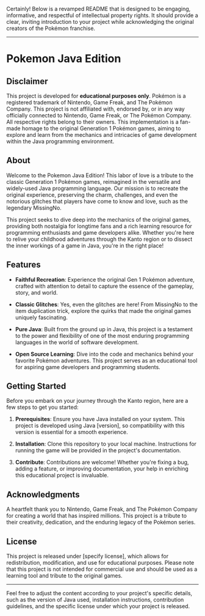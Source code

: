 Certainly! Below is a revamped README that is designed to be engaging, informative, and respectful of intellectual property rights. It should provide a clear, inviting introduction to your project while acknowledging the original creators of the Pokémon franchise.

---

# Pokemon Java Edition

## **Disclaimer**

This project is developed for **educational purposes only**. Pokémon is a registered trademark of Nintendo, Game Freak, and The Pokémon Company. This project is not affiliated with, endorsed by, or in any way officially connected to Nintendo, Game Freak, or The Pokémon Company. All respective rights belong to their owners. This implementation is a fan-made homage to the original Generation 1 Pokémon games, aiming to explore and learn from the mechanics and intricacies of game development within the Java programming environment.

## **About**

Welcome to the Pokemon Java Edition! This labor of love is a tribute to the classic Generation 1 Pokémon games, reimagined in the versatile and widely-used Java programming language. Our mission is to recreate the original experience, preserving the charm, challenges, and even the notorious glitches that players have come to know and love, such as the legendary MissingNo.

This project seeks to dive deep into the mechanics of the original games, providing both nostalgia for longtime fans and a rich learning resource for programming enthusiasts and game developers alike. Whether you're here to relive your childhood adventures through the Kanto region or to dissect the inner workings of a game in Java, you're in the right place!

## **Features**

- **Faithful Recreation**: Experience the original Gen 1 Pokémon adventure, crafted with attention to detail to capture the essence of the gameplay, story, and world.

- **Classic Glitches**: Yes, even the glitches are here! From MissingNo to the item duplication trick, explore the quirks that made the original games uniquely fascinating.

- **Pure Java**: Built from the ground up in Java, this project is a testament to the power and flexibility of one of the most enduring programming languages in the world of software development.

- **Open Source Learning**: Dive into the code and mechanics behind your favorite Pokémon adventures. This project serves as an educational tool for aspiring game developers and programming students.

## **Getting Started**

Before you embark on your journey through the Kanto region, here are a few steps to get you started:

1. **Prerequisites**: Ensure you have Java installed on your system. This project is developed using Java [version], so compatibility with this version is essential for a smooth experience.

2. **Installation**: Clone this repository to your local machine. Instructions for running the game will be provided in the project's documentation.

3. **Contribute**: Contributions are welcome! Whether you're fixing a bug, adding a feature, or improving documentation, your help in enriching this educational project is invaluable.

## **Acknowledgments**

A heartfelt thank you to Nintendo, Game Freak, and The Pokémon Company for creating a world that has inspired millions. This project is a tribute to their creativity, dedication, and the enduring legacy of the Pokémon series.

## **License**

This project is released under [specify license], which allows for redistribution, modification, and use for educational purposes. Please note that this project is not intended for commercial use and should be used as a learning tool and tribute to the original games.

---

Feel free to adjust the content according to your project's specific details, such as the version of Java used, installation instructions, contribution guidelines, and the specific license under which your project is released.

